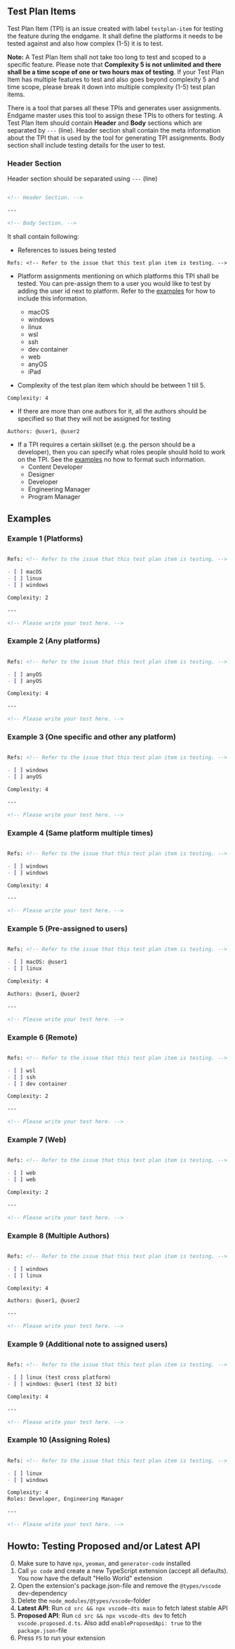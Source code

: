 ## Test Plan Items

Test Plan Item (TPI) is an issue created with label `testplan-item` for testing the feature during the endgame. It shall define the platforms it needs to be tested against and also how complex (1-5) it is to test. 

**Note:** A Test Plan Item shall not take too long to test and scoped to a specific feature. Please note that **Complexity 5 is not unlimited and there shall be a time scope of one or two hours max of testing**. If your Test Plan Item has multiple features to test and also goes beyond complexity 5 and time scope, please break it down into multiple complexity (1-5) test plan items.

There is a tool that parses all these TPIs and generates user assignments. Endgame master uses this tool to assign these TPIs to others for testing. A Test Plan Item should contain **Header** and **Body** sections which are separated by `---` (line). Header section shall contain the meta information about the TPI that is used by the tool for generating TPI assignments. Body section shall include testing details for the user to test.

### Header Section

Header section should be separated using `---` (line) 

```markdown

<!-- Header Section. -->

---

<!-- Body Section. -->

```

It shall contain following:

- References to issues being tested

```
Refs: <!-- Refer to the issue that this test plan item is testing. -->
```

- Platform assignments mentioning on which platforms this TPI shall be tested. You can pre-assign them to a user you would like to test by adding the user id next to platform. Refer to the [examples](#Examples) for how to include this information.
  - macOS
  - windows
  - linux
  - wsl
  - ssh
  - dev container
  - web
  - anyOS
  - iPad

- Complexity of the test plan item which should be between 1 till 5.

```
Complexity: 4
```

- If there are more than one authors for it, all the authors should be specified so that they will not be assigned for testing

```
Authors: @user1, @user2
```

- If a TPI requires a certain skillset (e.g. the person should be a developer), then you can specify what roles people should hold to work on the TPI. See the [examples](#Examples) no how to format such information.
  - Content Developer
  - Designer
  - Developer
  - Engineering Manager
  - Program Manager

## Examples

### Example 1 (Platforms)

```markdown

Refs: <!-- Refer to the issue that this test plan item is testing. -->

- [ ] macOS
- [ ] linux
- [ ] windows

Complexity: 2

---

<!-- Please write your test here. -->

```

### Example 2 (Any platforms)

```markdown

Refs: <!-- Refer to the issue that this test plan item is testing. -->

- [ ] anyOS
- [ ] anyOS

Complexity: 4

---

<!-- Please write your test here. -->

```

### Example 3 (One specific and other any platform)

```markdown

Refs: <!-- Refer to the issue that this test plan item is testing. -->

- [ ] windows
- [ ] anyOS

Complexity: 4

---

<!-- Please write your test here. -->

```

### Example 4 (Same platform multiple times)

```markdown

Refs: <!-- Refer to the issue that this test plan item is testing. -->

- [ ] windows
- [ ] windows

Complexity: 4

---

<!-- Please write your test here. -->

```

### Example 5 (Pre-assigned to users)

```markdown

Refs: <!-- Refer to the issue that this test plan item is testing. -->

- [ ] macOS: @user1
- [ ] linux

Complexity: 4

Authors: @user1, @user2

---

<!-- Please write your test here. -->

```

### Example 6 (Remote)

```markdown

Refs: <!-- Refer to the issue that this test plan item is testing. -->

- [ ] wsl
- [ ] ssh
- [ ] dev container

Complexity: 2

---

<!-- Please write your test here. -->

```

### Example 7 (Web)

```markdown

Refs: <!-- Refer to the issue that this test plan item is testing. -->

- [ ] web
- [ ] web

Complexity: 2

---

<!-- Please write your test here. -->

```

### Example 8 (Multiple Authors)

```markdown

Refs: <!-- Refer to the issue that this test plan item is testing. -->

- [ ] windows
- [ ] linux

Complexity: 4

Authors: @user1, @user2

---

<!-- Please write your test here. -->

```

### Example 9 (Additional note to assigned users)

```markdown

Refs: <!-- Refer to the issue that this test plan item is testing. -->

- [ ] linux (test cross platform)
- [ ] windows: @user1 (test 32 bit)

Complexity: 4

---

<!-- Please write your test here. -->

```

### Example 10 (Assigning Roles)

```markdown

Refs: <!-- Refer to the issue that this test plan item is testing. -->

- [ ] linux
- [ ] windows

Complexity: 4
Roles: Developer, Engineering Manager

---

<!-- Please write your test here. -->

```


## Howto: Testing Proposed and/or Latest API


0. Make sure to have `npx`, `yeoman`, and `generator-code` installed
1. Call `yo code` and create a new TypeScript extension (accept all defaults). You now have the default "Hello World" extension
2. Open the extension's package.json-file and remove the `@types/vscode` dev-dependency
3. Delete the `node_modules/@types/vscode`-folder
4. **Latest API**: Run `cd src && npx vscode-dts main` to fetch latest stable API
4. **Proposed API**: Run `cd src && npx vscode-dts dev` to fetch `vscode.proposed.d.ts`. Also add `enableProposedApi: true` to the `package.json`-file
5. Press `F5` to run your extension
